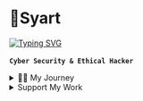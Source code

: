 # 💫Syart

[![Typing SVG](https://readme-typing-svg.demolab.com?font=Fira+Code&pause=1000&color=F7F7F7&repeat=false&random=true&width=550&height=60&lines=Cyber+Security+Expert;Ethical+Hacker+with+3%2B+Years'+Experience)](https://twitter.com/xCryptoInfo)

**`Cyber Security & Ethical Hacker`**

<details>
<summary> 👨‍💻 My Journey</summary>
My journey into cybersecurity and ethical hacking began with a fascination for coding at age 11. Starting with Python, I quickly mastered its fundamentals. However, my interest shifted towards cybersecurity at age 14, leading me to explore ethical hacking. Through self-study and online resources, I honed my skills in areas like penetration testing and vulnerability assessment. My dedication to cybersecurity grew as I delved deeper into the field, continuously pushing myself to learn and adapt to new challenges.
</details>


<details>
<summary>Support My Work</summary>

If you find my projects helpful or valuable, consider supporting me by donating. Your contributions help me dedicate more time and effort to create and maintain open-source projects.

### Cryptocurrency Donations:
- **Bitcoin (BTC):** `YOUR_BTC_ADDRESS` <img src="https://raw.githubusercontent.com/SyartDev/SyartDev/main/Bitcoin.png" alt="Bitcoin" width="20" height="20">
- **Ethereum (ETH):** `YOUR_ETH_ADDRESS` <img src="https://raw.githubusercontent.com/SyartDev/SyartDev/main/Ethereum.png" alt="Ethereum" width="20" height="20">
- **Solana (SOL):** `YOUR_SOL_ADDRESS` <img src="https://raw.githubusercontent.com/SyartDev/SyartDev/main/Sol.png" alt="Solana" width="20" height="20">

Thank you for your generosity!
</details>

